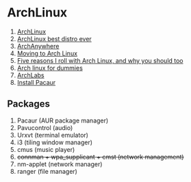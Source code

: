 # ArchLinux

1. [ArchLinux](https://www.archlinux.org/)
1. [ArchLinux best distro ever](http://www.akitaonrails.com/2017/01/10/arch-linux-best-distro-ever)
1. [ArchAnywhere](https://arch-anywhere.org/)
1. [Moving to Arch Linux](https://jrvcomputing.wordpress.com/2016/01/30/moving-to-arch-linux/)
1. [Five reasons I roll with Arch Linux, and why you should too](https://www.cio.com/article/2898189/five-reasons-i-roll-with-arch-linux-and-why-you-should-too.html)
1. [Arch linux for dummies](https://github.com/jieverson/dotfiles/wiki/arch-linux-for-dummies)
1. [ArchLabs](https://erikdubois.be/category/linux/archlabs/)
1. [Install Pacaur](https://cdavis.us/wiki/index.php/Arch_Linux_Install_Guide#Pacaur)

## Packages
1. Pacaur (AUR package manager)
1. Pavucontrol (audio)
1. Urxvt (terminal emulator)
1. i3 (tiling window manager)
1. cmus (music player)
1. ~~connman + wpa_supplicant + cmst (network management)~~
1. nm-applet (network manager)
1. ranger (file manager)
